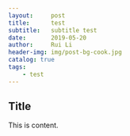 ```yaml
---
layout:     post
title:      test
subtitle:   subtitle test
date:       2019-05-20
author:     Rui Li
header-img: img/post-bg-cook.jpg
catalog: true
tags:
    - test
---
```


## Title

This is content.


